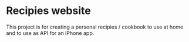# Recipies website

This project is for creating a personal recipies / cookbook to use at home and to use as API for an iPhone app.

